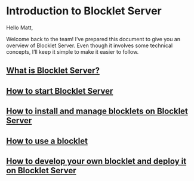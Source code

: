 # Introduction to Blocklet Server

Hello Matt,

Welcome back to the team! I’ve prepared this document to give you an overview of Blocklet Server. Even though it involves some technical concepts, I’ll keep it simple to make it easier to follow.

## [What is Blocklet Server?](./what-is-blocklet-server.md)

## [How to start Blocklet Server](./how-to-start-blocklet-server.md)

## [How to install and manage blocklets on Blocklet Server](./how-to-install-and-manage-blocklets.md)

## [How to use a blocklet](./how-to-use-a-blocklet.md)

## [How to develop your own blocklet and deploy it on Blocklet Server](./how-to-develop-blocklets.md)

